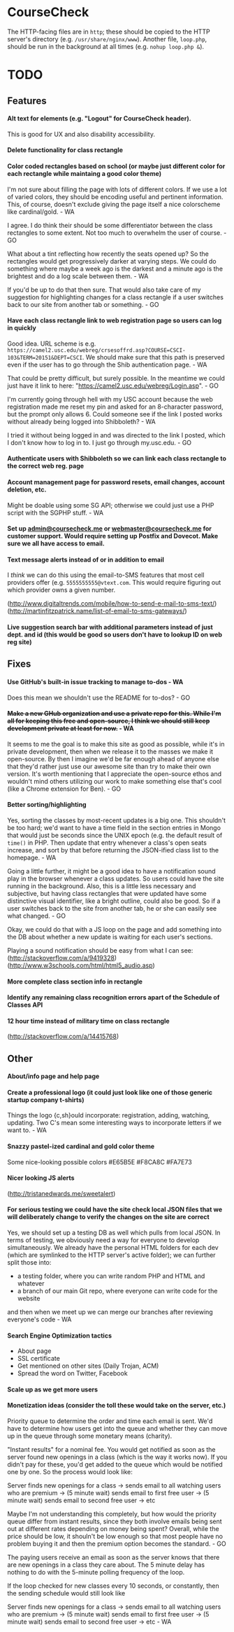 # CourseCheck

The HTTP-facing files are in `http`; these should be copied to the HTTP server's directory (e.g. `/usr/share/nginx/www`). Another file, `loop.php`, should be run in the background at all times (e.g. `nohup loop.php &`).

# TODO

## Features

#### Alt text for elements (e.g. "Logout" for CourseCheck header).

This is good for UX and also disability accessibility.

#### Delete functionality for class rectangle

#### Color coded rectangles based on school (or maybe just different color for each rectangle while maintaing a good color theme)

I'm not sure about filling the page with lots of different colors. If we use a lot of varied colors, they should be encoding useful and pertinent information. This, of course, doesn't exclude giving the page itself a nice colorscheme like cardinal/gold. - WA

I agree. I do think their should be some differentiator between the class rectangles to some extent. Not too much to overwhelm the user of course. - GO

What about a tint reflecting how recently the seats opened up? So the rectangles would get progressively darker at varying steps. We could do something where maybe a week ago is the darkest and a minute ago is the brightest and do a log scale between them. - WA

If you'd be up to do that then sure. That would also take care of my suggestion for highlighting changes for a class rectangle if a user switches back to our site from another tab or something. - GO

#### Have each class rectangle link to web registration page so users can log in quickly

Good idea. URL scheme is e.g. `https://camel2.usc.edu/webreg/crsesoffrd.asp?COURSE=CSCI-103&TERM=20151&DEPT=CSCI`. We should make sure that this path is preserved even if the user has to go through the Shib authentication page. - WA

That could be pretty difficult, but surely possible. In the meantime we could just have it link to here:
"https://camel2.usc.edu/webreg/Login.asp". - GO

I'm currently going through hell with my USC account because the web registration made me reset my pin and asked for an 8-character password, but the prompt only allows 6. Could someone see if the link I posted works without already being logged into Shibboleth? - WA

I tried it without being logged in and was directed to the link I posted, which I don't know how to log in to. I just go through my.usc.edu. - GO

#### Authenticate users with Shibboleth so we can link each class rectangle to the correct web reg. page

#### Account management page for password resets, email changes, account deletion, etc.

Might be doable using some SG API; otherwise we could just use a PHP script with the SGPHP stuff. - WA

#### Set up admin@coursecheck.me or webmaster@coursecheck.me for customer support. Would require setting up Postfix and Dovecot. Make sure we all have access to email.

#### Text message alerts instead of or in addition to email

I *think* we can do this using the email-to-SMS features that most cell providers offer (e.g. `5555555555@vtext.com`. This would require figuring out which provider owns a given number.

(http://www.digitaltrends.com/mobile/how-to-send-e-mail-to-sms-text/)
(http://martinfitzpatrick.name/list-of-email-to-sms-gateways/)

#### Live suggestion search bar with additional parameters instead of just dept. and id (this would be good so users don't have to lookup ID on web reg site)

## Fixes

#### Use GitHub's built-in issue tracking to manage to-dos - WA

Does this mean we shouldn't use the README for to-dos? - GO

#### ~~Make a new GHub organization and use a private repo for this. While I'm all for keeping this free and open-source, I think we should still keep development private at least for now.~~ - WA

It seems to me the goal is to make this site as good as possible, while it's in private development, then when we release it to the masses we make it open-source. By then I imagine we'd be far enough ahead of anyone else that they'd rather just use our awesome site than try to make their own version. It's worth mentioning that I appreciate the open-source ethos and wouldn't mind others utilizing our work to make something else that's cool (like a Chrome extension for Ben). - GO

#### Better sorting/highlighting

Yes, sorting the classes by most-recent updates is a big one. This shouldn't be too hard; we'd want to have a time field in the section entries in Mongo that would just be seconds since the UNIX epoch (e.g. the default result of `time()` in PHP. Then update that entry whenever a class's open seats increase, and sort by that before returning the JSON-ified class list to the homepage. - WA

Going a little further, it might be a good idea to have a notification sound play in the browser whenever a class updates. So users could have the site running in the background. Also, this is a little less necessary and subjective, but having class rectangles that were updated have some distinctive visual identifier, like a bright outline, could also be good. So if a user switches back to the site from another tab, he or she can easily see what changed. - GO

Okay, we could do that with a JS loop on the page and add something into the DB about whether a new update is waiting for each user's sections.

Playing a sound notification should be easy from what I can see:
(http://stackoverflow.com/a/9419328)
(http://www.w3schools.com/html/html5_audio.asp)

#### More complete class section info in rectangle

#### Identify any remaining class recognition errors apart of the Schedule of Classes API

#### 12 hour time instead of military time on class rectangle

(http://stackoverflow.com/a/14415768)

## Other

#### About/info page and help page

#### Create a professional logo (it could just look like one of those generic startup company t-shirts)
Things the logo {c,sh}ould incorporate: registration, adding, watching, updating. Two C's mean some interesting ways to incorporate letters if we want to. - WA

#### Snazzy pastel-ized cardinal and gold color theme

Some nice-looking possible colors
#E65B5E
#F8CA8C
#FA7E73

#### Nicer looking JS alerts

(http://tristanedwards.me/sweetalert)

#### For serious testing we could have the site check local JSON files that we will deliberately change to verify the changes on the site are correct

Yes, we should set up a testing DB as well which pulls from local JSON. In terms of testing, we obviously need a way for everyone to develop simultaneously. We already have the personal HTML folders for each dev (which are symlinked to the HTTP server's active folder); we can further split those into:

* a testing folder, where you can write random PHP and HTML and whatever
* a branch of our main Git repo, where everyone can write code for the website

and then when we meet up we can merge our branches after reviewing everyone's code - WA

#### Search Engine Optimization tactics

* About page  
* SSL certificate  
* Get mentioned on other sites (Daily Trojan, ACM)  
* Spread the word on Twitter, Facebook

#### Scale up as we get more users

#### Monetization ideas (consider the toll these would take on the server, etc.)

Priority queue to determine the order and time each email is sent. We'd have to determine how users get into the queue and whether they can move up in the queue through some monetary means (charity).

"Instant results" for a nominal fee. You would get notified as soon as the server found new openings in a class (which is the way it works now). If you didn't pay for these, you'd get added to the queue which would be notified one by one. So the process would look like:

Server finds new openings for a class -> sends email to all watching users who are premium -> (5 minute wait) sends email to first free user -> (5 minute wait) sends email to second free user -> etc

Maybe I'm not understanding this completely, but how would the priority queue differ from instant results, since they both involve emails being sent out at different rates depending on money being spent? Overall, while the price should be low, it shouln't be low enough so that most people have no problem buying it and then the premium option becomes the standard. - GO

The paying users receive an email as soon as the server knows that there are new openings in a class they care about. The 5 minute delay has nothing to do with the 5-minute polling frequency of the loop.

If the loop checked for new classes every 10 seconds, or constantly, then the sending schedule would still look like

Server finds new openings for a class -> sends email to all watching users who are premium -> (5 minute wait) sends email to first free user -> (5 minute wait) sends email to second free user -> etc - WA
